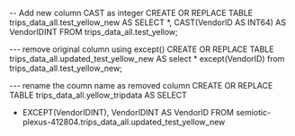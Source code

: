 -- Add new column CAST as integer
CREATE OR REPLACE TABLE trips_data_all.test_yellow_new AS
SELECT *, CAST(VendorID AS INT64) AS VendorIDINT FROM trips_data_all.test_yellow;

--- remove original column using except()
CREATE OR REPLACE TABLE trips_data_all.updated_test_yellow_new AS
select * except(VendorID) from trips_data_all.test_yellow_new; 

--- rename the coumn name as removed column
CREATE OR REPLACE TABLE trips_data_all.yellow_tripdata AS
SELECT
 * EXCEPT(VendorIDINT),
 VendorIDINT AS VendorID
FROM
 semiotic-plexus-412804.trips_data_all.updated_test_yellow_new
